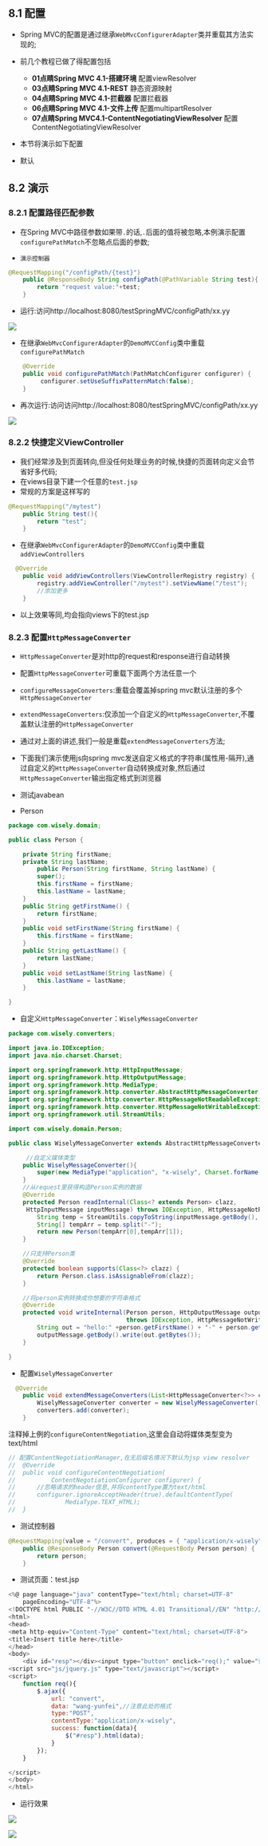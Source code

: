 ## 8.1 配置

- Spring MVC的配置是通过继承`WebMvcConfigurerAdapter`类并重载其方法实现的;
- 前几个教程已做了得配置包括
  - **01点睛Spring MVC 4.1-搭建环境** 配置viewResolver
  - **03点睛Spring MVC 4.1-REST** 静态资源映射
  - **04点睛Spring MVC 4.1-拦截器** 配置拦截器
  - **06点睛Spring MVC 4.1-文件上传** 配置multipartResolver
  - **07点睛Spring MVC4.1-ContentNegotiatingViewResolver** 配置ContentNegotiatingViewResolver

- 本节将演示如下配置
 - 默认

## 8.2 演示
### 8.2.1 配置路径匹配参数
- 在Spring MVC中路径参数如果带`.`的话,`.`后面的值将被忽略,本例演示配置`configurePathMatch`不忽略点后面的参数;

- `演示控制器`

```java
@RequestMapping("/configPath/{test}")
	public @ResponseBody String configPath(@PathVariable String test){
		return "request value:"+test;
	}

```
- 运行:访问http://localhost:8080/testSpringMVC/configPath/xx.yy

![](resources/8-1.jpg)

- 在继承`WebMvcConfigurerAdapter`的`DemoMVCConfig`类中重载`configurePathMatch`

```java
    @Override
    public void configurePathMatch(PathMatchConfigurer configurer) {
    	 configurer.setUseSuffixPatternMatch(false);
    }
```

- 再次运行:访问访问http://localhost:8080/testSpringMVC/configPath/xx.yy

![](resources/8-2.jpg)

### 8.2.2 快捷定义ViewController

- 我们经常涉及到页面转向,但没任何处理业务的时候,快捷的页面转向定义会节省好多代码;
- 在views目录下建一个任意的`test.jsp`
- 常规的方案是这样写的
```java
@RequestMapping("/mytest")
	public String test(){
		return "test";
	}
```
- 在继承`WebMvcConfigurerAdapter`的`DemoMVCConfig`类中重载`addViewControllers`
```java
  @Override
    public void addViewControllers(ViewControllerRegistry registry) {
    	registry.addViewController("/mytest").setViewName("/test");
    	//添加更多
    }
```

- 以上效果等同,均会指向views下的test.jsp

### 8.2.3 配置`HttpMessageConverter`
- `HttpMessageConverter`是对http的request和response进行自动转换
- 配置`HttpMessageConverter`可重载下面两个方法任意一个
 - `configureMessageConverters`:重载会覆盖掉spring mvc默认注册的多个`HttpMessageConverter`
 - `extendMessageConverters`:仅添加一个自定义的`HttpMessageConverter`,不覆盖默认注册的`HttpMessageConverter`

- 通过对上面的讲述,我们一般是重载`extendMessageConverters`方法;
- 下面我们演示使用js向spring mvc发送自定义格式的字符串(属性用-隔开),通过自定义的`HttpMessageConverter`自动转换成对象,然后通过`HttpMessageConverter`输出指定格式到浏览器

- 测试javabean
 - Person

```java
package com.wisely.domain;

public class Person {

	private String firstName;
	private String lastName;
    	public Person(String firstName, String lastName) {
		super();
		this.firstName = firstName;
		this.lastName = lastName;
	}
	public String getFirstName() {
		return firstName;
	}
	public void setFirstName(String firstName) {
		this.firstName = firstName;
	}
	public String getLastName() {
		return lastName;
	}
	public void setLastName(String lastName) {
		this.lastName = lastName;
	}

}
```
- 自定义`HttpMessageConverter`：`WiselyMessageConverter`

```java
package com.wisely.converters;

import java.io.IOException;
import java.nio.charset.Charset;

import org.springframework.http.HttpInputMessage;
import org.springframework.http.HttpOutputMessage;
import org.springframework.http.MediaType;
import org.springframework.http.converter.AbstractHttpMessageConverter;
import org.springframework.http.converter.HttpMessageNotReadableException;
import org.springframework.http.converter.HttpMessageNotWritableException;
import org.springframework.util.StreamUtils;

import com.wisely.domain.Person;

public class WiselyMessageConverter extends AbstractHttpMessageConverter<Person> {

	 //自定义媒体类型
    public WiselyMessageConverter(){
        super(new MediaType("application", "x-wisely", Charset.forName("UTF-8")));
    }
    //从request里获得构造Person实例的数据
    @Override
    protected Person readInternal(Class<? extends Person> clazz,
     HttpInputMessage inputMessage) throws IOException, HttpMessageNotReadableException {
        String temp = StreamUtils.copyToString(inputMessage.getBody(), Charset.forName("UTF-8"));
        String[] tempArr = temp.split("-");
        return new Person(tempArr[0],tempArr[1]);
    }

    //只支持Person类
    @Override
    protected boolean supports(Class<?> clazz) {
        return Person.class.isAssignableFrom(clazz);
    }

    //将person实例转换成你想要的字符串格式
    @Override
    protected void writeInternal(Person person, HttpOutputMessage outputMessage) 
                                 throws IOException, HttpMessageNotWritableException {
        String out = "hello:" +person.getFirstName() + "-" + person.getLastName();
        outputMessage.getBody().write(out.getBytes());
    }

}


```

- 配置`WiselyMessageConverter`

```java
  @Override
    public void extendMessageConverters(List<HttpMessageConverter<?>> converters) {
        WiselyMessageConverter converter = new WiselyMessageConverter();
        converters.add(converter);
    }

```

注释掉上例的`configureContentNegotiation`,这里会自动将媒体类型变为text/html

```java
// 配置ContentNegotiationManager,在无后缀名情况下默认为jsp view resolver
//	@Override
//	public void configureContentNegotiation(
//			ContentNegotiationConfigurer configurer) {
//		//忽略请求的header信息,并将contentType置为text/html
//		configurer.ignoreAcceptHeader(true).defaultContentType(
//				MediaType.TEXT_HTML);
//	}
```

- 测试控制器

```java
@RequestMapping(value = "/convert", produces = { "application/x-wisely" })
	public @ResponseBody Person convert(@RequestBody Person person) {
		return person;
	}

```



- 测试页面：test.jsp

```javascript
<%@ page language="java" contentType="text/html; charset=UTF-8"
    pageEncoding="UTF-8"%>
<!DOCTYPE html PUBLIC "-//W3C//DTD HTML 4.01 Transitional//EN" "http://www.w3.org/TR/html4/loose.dtd">
<html>
<head>
<meta http-equiv="Content-Type" content="text/html; charset=UTF-8">
<title>Insert title here</title>
</head>
<body>
	<div id="resp"></div><input type="button" onclick="req();" value="请求"/>
<script src="js/jquery.js" type="text/javascript"></script>
<script>
    function req(){
        $.ajax({
            url: "convert",
            data: "wang-yunfei",//注意此处的格式
            type:"POST",
            contentType:"application/x-wisely",
            success: function(data){
                $("#resp").html(data);
            }
        });
    }

</script>
</body>
</html>
```

- 运行效果

![](resources/8-1.png)

![](resources/8-2.png)
